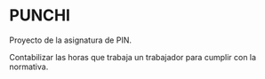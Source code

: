 # PUNCHI

Proyecto de la asignatura de PIN.

Contabilizar las horas que trabaja un trabajador para cumplir con la normativa.
